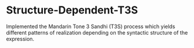 # Structure-Dependent-T3S
 Implemented the Mandarin Tone 3 Sandhi (T3S) process which yields different patterns of realization depending on the syntactic structure of the expression.
